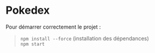 # Pokedex

Pour démarrer correctement le projet :  
> <code>npm install --force</code> (installation des dépendances)  
> <code>npm start</code>
